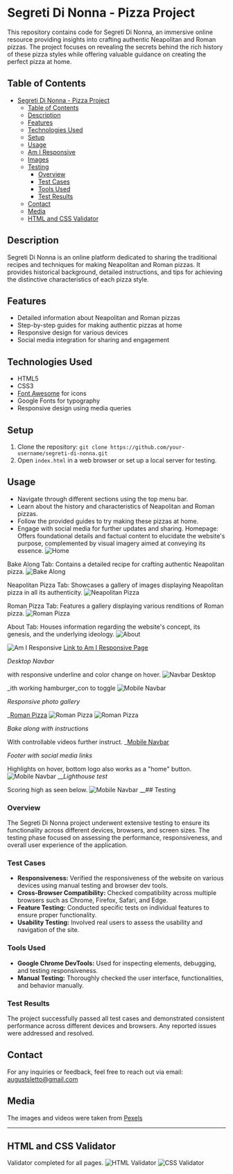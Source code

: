 # Segreti Di Nonna - Pizza Project

This repository contains code for Segreti Di Nonna, an immersive online resource providing insights into crafting authentic Neapolitan and Roman pizzas. The project focuses on revealing the secrets behind the rich history of these pizza styles while offering valuable guidance on creating the perfect pizza at home.

## Table of Contents


- [Segreti Di Nonna - Pizza Project](#segreti-di-nonna---pizza-project)
  - [Table of Contents](#table-of-contents)
  - [Description](#description)
  - [Features](#features)
  - [Technologies Used](#technologies-used)
  - [Setup](#setup)
  - [Usage](#usage)
  - [Am I Responsive](#am-i-responsive)
  - [Images](#images)
  - [Testing](#testing)
    - [Overview](#overview)
    - [Test Cases](#test-cases)
    - [Tools Used](#tools-used)
    - [Test Results](#test-results)
  - [Contact](#contact)
  - [Media](#media)
  - [HTML and CSS Validator](#html-and-css-validator)

## Description

Segreti Di Nonna is an online platform dedicated to sharing the traditional recipes and techniques for making Neapolitan and Roman pizzas. It provides historical background, detailed instructions, and tips for achieving the distinctive characteristics of each pizza style.

## Features

- Detailed information about Neapolitan and Roman pizzas
- Step-by-step guides for making authentic pizzas at home
- Responsive design for various devices
- Social media integration for sharing and engagement

## Technologies Used

- HTML5
- CSS3
- [Font Awesome](https://fontawesome.com/) for icons
- Google Fonts for typography
- Responsive design using media queries

## Setup

1. Clone the repository: `git clone https://github.com/your-username/segreti-di-nonna.git`
2. Open `index.html` in a web browser or set up a local server for testing.

## Usage

- Navigate through different sections using the top menu bar.
- Learn about the history and characteristics of Neapolitan and Roman pizzas.
- Follow the provided guides to try making these pizzas at home.
- Engage with social media for further updates and sharing.
Homepage: Offers foundational details and factual content to elucidate the website's purpose, complemented by visual imagery aimed at conveying its essence.
![Home](assets/images/readmeimages/home.jpg)

Bake Along Tab: Contains a detailed recipe for crafting authentic Neapolitan pizza.
![Bake Along](assets/images/readmeimages/bakealong.jpg)

Neapolitan Pizza Tab: Showcases a gallery of images displaying Neapolitan pizza in all its authenticity.
![Neapolitan Pizza](assets/images/readmeimages/neapolitangallery.jpg)

Roman Pizza Tab: Features a gallery displaying various renditions of Roman pizza.
![Roman Pizza](assets/images/readmeimages/romangallery.jpg)

About Tab: Houses information regarding the website's concept, its genesis, and the underlying ideology.
![About](assets/images/readmeimages/about.jpg)



![Am I Responsive](assets/images/readmeimages/amiresponsive.jpg)
[Link to Am I Responsive Page](https://ui.dev/amiresponsive?url=https://augustsletto.github.io/segreti-di-nonna1/index.html)



_Desktop Navbar_

with responsive underline and color change on hover.
![Navbar Desktop](assets/images/readmeimages/navbar-desktop.jpg)

_ith working hamburger_con to toggle
![Mobile Navbar](assets/images/readmeimages/mobilenavbar.jpg)

_Responsive photo gallery_

_[Roman Pizza](assets/ima_s/readmeimages/neapolitangallery-desktop.jpg)
![Roman Pizza](assets/images/readmeimages/neapolitandesktop-2rows.jpg)
![Roman Pizza](assets/images/readmeimages/neapolitangalleryphone.jpg)

_Bake along with instructions_

With controllable videos further instruct.
_[Mobile Navbar](assets/image_readmeimages/recipe-videos.jpg)

_Footer with social media links_

Highlights on hover, bottom logo also works as a "home" button.
![Mobile Navbar](assets/images/readmeimages/footer.jpg)
___Lighthouse test_

Scoring high as seen below.
![Mobile Navbar](assets/images/readmeimages/lighthouse.jpg)
__## Testing

### Overview

The Segreti Di Nonna project underwent extensive testing to ensure its functionality across different devices, browsers, and screen sizes. The testing phase focused on assessing the performance, responsiveness, and overall user experience of the application.

### Test Cases

- **Responsiveness:** Verified the responsiveness of the website on various devices using manual testing and browser dev tools.
- **Cross-Browser Compatibility:** Checked compatibility across multiple browsers such as Chrome, Firefox, Safari, and Edge.
- **Feature Testing:** Conducted specific tests on individual features to ensure proper functionality.
- **Usability Testing:** Involved real users to assess the usability and navigation of the site.

### Tools Used

- **Google Chrome DevTools:** Used for inspecting elements, debugging, and testing responsiveness.
- **Manual Testing:** Thoroughly checked the user interface, functionalities, and behavior manually.

### Test Results

The project successfully passed all test cases and demonstrated consistent performance across different devices and browsers. Any reported issues were addressed and resolved.

## Contact

For any inquiries or feedback, feel free to reach out via email: [augustsletto@gmail.com](mailto:augustsletto@gmail.com)

## Media

The images and videos were taken from
[Pexels](https://www.pexels.com/search/videos/neapolitan/)

---

## HTML and CSS Validator

Validator completed for all pages.
![HTML Validator](assets/images/readmeimages/validator.jpg)
![CSS Validator](assets/images/readmeimages/cssvalidator.jpg)
